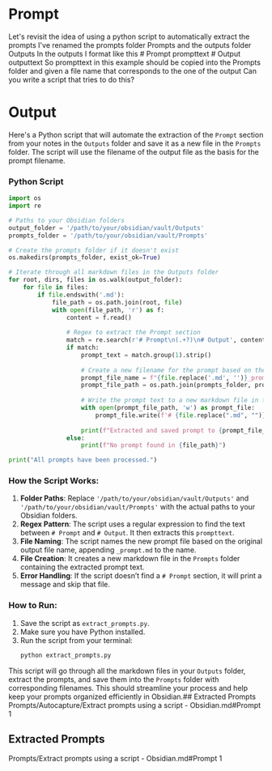 # Prompt

Let's revisit the idea of using a python script to automatically extract the prompts I've renamed the prompts folder Prompts and the outputs folder Outputs In the outputs I format like this # Prompt prompttext # Output outputtext So prompttext in this example should be copied into the Prompts folder and given a file name that corresponds to the one of the output Can you write a script that tries to do this?

# Output

Here's a Python script that will automate the extraction of the `Prompt` section from your notes in the `Outputs` folder and save it as a new file in the `Prompts` folder. The script will use the filename of the output file as the basis for the prompt filename.

### Python Script

```python
import os
import re

# Paths to your Obsidian folders
output_folder = '/path/to/your/obsidian/vault/Outputs'
prompts_folder = '/path/to/your/obsidian/vault/Prompts'

# Create the prompts folder if it doesn't exist
os.makedirs(prompts_folder, exist_ok=True)

# Iterate through all markdown files in the Outputs folder
for root, dirs, files in os.walk(output_folder):
    for file in files:
        if file.endswith('.md'):
            file_path = os.path.join(root, file)
            with open(file_path, 'r') as f:
                content = f.read()
                
                # Regex to extract the Prompt section
                match = re.search(r'# Prompt\n(.+?)\n# Output', content, re.DOTALL)
                if match:
                    prompt_text = match.group(1).strip()
                    
                    # Create a new filename for the prompt based on the output file name
                    prompt_file_name = f"{file.replace('.md', '')}_prompt.md"
                    prompt_file_path = os.path.join(prompts_folder, prompt_file_name)
                    
                    # Write the prompt text to a new markdown file in the Prompts folder
                    with open(prompt_file_path, 'w') as prompt_file:
                        prompt_file.write(f'# {file.replace(".md", "")} Prompt\n\n{prompt_text}')
                    
                    print(f"Extracted and saved prompt to {prompt_file_path}")
                else:
                    print(f"No prompt found in {file_path}")

print("All prompts have been processed.")
```

### How the Script Works:

1. **Folder Paths**: Replace `'/path/to/your/obsidian/vault/Outputs'` and `'/path/to/your/obsidian/vault/Prompts'` with the actual paths to your Obsidian folders.
2. **Regex Pattern**: The script uses a regular expression to find the text between `# Prompt` and `# Output`. It then extracts this `prompttext`.
3. **File Naming**: The script names the new prompt file based on the original output file name, appending `_prompt.md` to the name.
4. **File Creation**: It creates a new markdown file in the `Prompts` folder containing the extracted prompt text.
5. **Error Handling**: If the script doesn’t find a `# Prompt` section, it will print a message and skip that file.

### How to Run:

1. Save the script as `extract_prompts.py`.
2. Make sure you have Python installed.
3. Run the script from your terminal:
   ```bash
   python extract_prompts.py
   ```

This script will go through all the markdown files in your `Outputs` folder, extract the prompts, and save them into the `Prompts` folder with corresponding filenames. This should streamline your process and help keep your prompts organized efficiently in Obsidian.## Extracted Prompts
Prompts/Autocapture/Extract prompts using a script - Obsidian.md#Prompt 1

## Extracted Prompts

Prompts/Extract prompts using a script - Obsidian.md#Prompt 1
